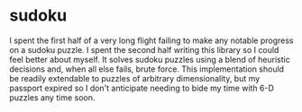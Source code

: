 # sudoku

I spent the first half of a very long flight failing to make any notable progress on a sudoku puzzle. I spent the second half writing this library so I could feel better about myself. It solves sudoku puzzles using a blend of heuristic decisions and, when all else fails, brute force. This implementation should be readily extendable to puzzles of arbitrary dimensionality, but my passport expired so I don't anticipate needing to bide my time with 6-D puzzles any time soon.
